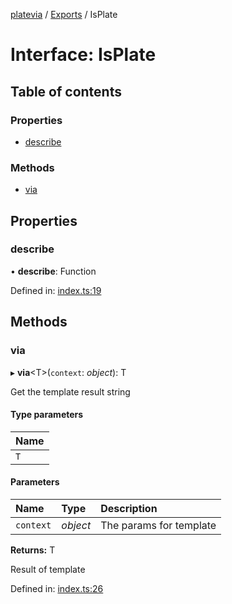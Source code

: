 [platevia](../README.md) / [Exports](../modules.md) / IsPlate

# Interface: IsPlate

## Table of contents

### Properties

- [describe](isplate.md#describe)

### Methods

- [via](isplate.md#via)

## Properties

### describe

• **describe**: Function

Defined in: [index.ts:19](https://github.com/canguser/platevia/blob/f79835c/main/index.ts#L19)

## Methods

### via

▸ **via**<T\>(`context`: *object*): T

Get the template result string

#### Type parameters

| Name |
| :------ |
| `T` |

#### Parameters

| Name | Type | Description |
| :------ | :------ | :------ |
| `context` | *object* | The params for template |

**Returns:** T

Result of template

Defined in: [index.ts:26](https://github.com/canguser/platevia/blob/f79835c/main/index.ts#L26)
